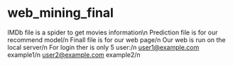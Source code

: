 # web_mining_final
IMDb file is a spider to get movies information\n
Prediction file is for our recommend model/n
Finall file is for our web page/n
Our web is run on the local server/n
For login ther is only 5 user:/n
user1@example.com example1/n
user2@example.com example2/n
